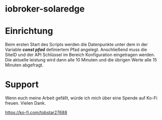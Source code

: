 # iobroker-solaredge

# Einrichtung

Beim ersten Start des Scripts werden die Datenpunkte unter dem in der Variable ***const pfad*** definiertem Pfad angelegt. Anschließend muss die SiteID und der API Schlüssel im Bereich Konfiguration eingetragen werden. Die aktuelle leistung wird dann alle 10 Minuten und die übrigen Werte alle 15 Minuten abgefragt.

# Support

Wenn euch meine Arbeit gefällt, würde ich mich über eine Spende auf Ko-Fi freuen. 
Vielen Dank.

https://ko-fi.com/tobstar27688
